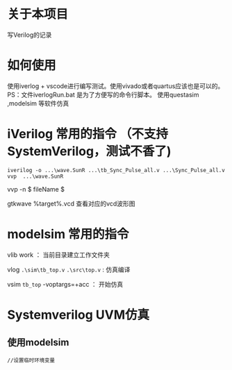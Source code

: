 # 关于本项目 

写Verilog的记录
# 如何使用

使用iverlog + vscode进行编写测试。使用vivado或者quartus应该也是可以的。
    PS：文件iverlogRun.bat 是为了方便写的命令行脚本。
使用questasim ,modelsim 等软件仿真



# iVerilog 常用的指令 （不支持SystemVerilog，测试不香了)
```bush
iverilog -o ...\wave.SunR ...\tb_Sync_Pulse_all.v ...\Sync_Pulse_all.v
vvp  ...\wave.SunR  
```
vvp  -n  $ fileName $

gtkwave %target%.vcd  查看对应的vcd波形图


# modelsim 常用的指令
vlib work  ： 当前目录建立工作文件夹

vlog ``.\sim\tb_top.v``   ``.\src\top.v``  : 仿真编译

vsim ``tb_top`` -voptargs=+acc  ：  开始仿真

# Systemverilog UVM仿真
## 使用modelsim 
```bush
//设置临时环境变量


```